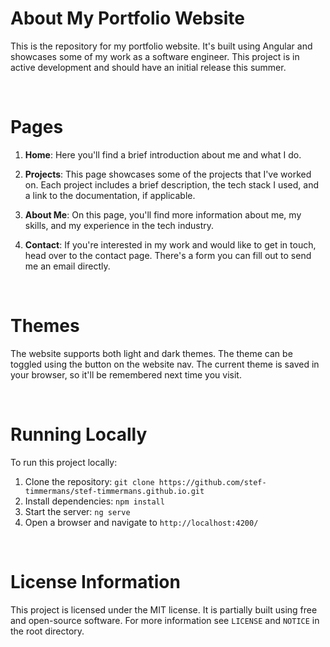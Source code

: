 # About My Portfolio Website

This is the repository for my portfolio website. It's built using Angular and showcases some of my work as a software engineer. This project is in active development and should have an initial release this summer.

<br>

# Pages

1. **Home**: Here you'll find a brief introduction about me and what I do.

2. **Projects**: This page showcases some of the projects that I've worked on. Each project includes a brief description, the tech stack I used, and a link to the documentation, if applicable.

3. **About Me**: On this page, you'll find more information about me, my skills, and my experience in the tech industry.

4. **Contact**: If you're interested in my work and would like to get in touch, head over to the contact page. There's a form you can fill out to send me an email directly.

<br>

# Themes

The website supports both light and dark themes. The theme can be toggled using the button on the website nav. The current theme is saved in your browser, so it'll be remembered next time you visit.

<br>

# Running Locally

To run this project locally:

1. Clone the repository: `git clone https://github.com/stef-timmermans/stef-timmermans.github.io.git`
2. Install dependencies: `npm install`
3. Start the server: `ng serve`
4. Open a browser and navigate to `http://localhost:4200/`

<br>

# License Information

This project is licensed under the MIT license. It is partially built using free and open-source software. For more information see `LICENSE` and `NOTICE` in the root directory.
